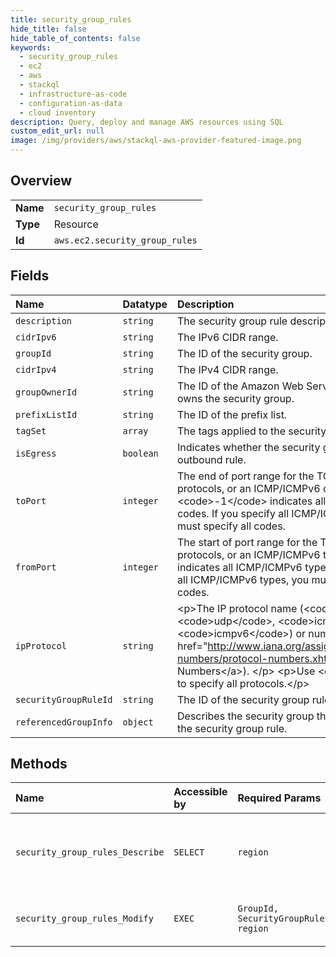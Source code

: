 ```yaml
---
title: security_group_rules
hide_title: false
hide_table_of_contents: false
keywords:
  - security_group_rules
  - ec2
  - aws    
  - stackql
  - infrastructure-as-code
  - configuration-as-data
  - cloud inventory
description: Query, deploy and manage AWS resources using SQL
custom_edit_url: null
image: /img/providers/aws/stackql-aws-provider-featured-image.png
---
```

  
    

## Overview
<table><tbody>
<tr><td><b>Name</b></td><td><code>security_group_rules</code></td></tr>
<tr><td><b>Type</b></td><td>Resource</td></tr>
<tr><td><b>Id</b></td><td><code>aws.ec2.security_group_rules</code></td></tr>
</tbody></table>

## Fields
| Name | Datatype | Description |
|:-----|:---------|:------------|
| `description` | `string` | The security group rule description. |
| `cidrIpv6` | `string` | The IPv6 CIDR range. |
| `groupId` | `string` | The ID of the security group. |
| `cidrIpv4` | `string` | The IPv4 CIDR range. |
| `groupOwnerId` | `string` | The ID of the Amazon Web Services account that owns the security group.  |
| `prefixListId` | `string` | The ID of the prefix list. |
| `tagSet` | `array` | The tags applied to the security group rule. |
| `isEgress` | `boolean` | Indicates whether the security group rule is an outbound rule. |
| `toPort` | `integer` | The end of port range for the TCP and UDP protocols, or an ICMP/ICMPv6 code. A value of &lt;code&gt;-1&lt;/code&gt; indicates all ICMP/ICMPv6 codes. If you specify all ICMP/ICMPv6 types, you must specify all codes.  |
| `fromPort` | `integer` | The start of port range for the TCP and UDP protocols, or an ICMP/ICMPv6 type. A value of -1 indicates all ICMP/ICMPv6 types. If you specify all ICMP/ICMPv6 types, you must specify all codes. |
| `ipProtocol` | `string` | &lt;p&gt;The IP protocol name (&lt;code&gt;tcp&lt;/code&gt;, &lt;code&gt;udp&lt;/code&gt;, &lt;code&gt;icmp&lt;/code&gt;, &lt;code&gt;icmpv6&lt;/code&gt;) or number (see &lt;a href="http://www.iana.org/assignments/protocol-numbers/protocol-numbers.xhtml"&gt;Protocol Numbers&lt;/a&gt;). &lt;/p&gt; &lt;p&gt;Use &lt;code&gt;-1&lt;/code&gt; to specify all protocols.&lt;/p&gt; |
| `securityGroupRuleId` | `string` | The ID of the security group rule. |
| `referencedGroupInfo` | `object` |  Describes the security group that is referenced in the security group rule. |
## Methods
| Name | Accessible by | Required Params | Description |
|:-----|:--------------|:----------------|:------------|
| `security_group_rules_Describe` | `SELECT` | `region` | Describes one or more of your security group rules. |
| `security_group_rules_Modify` | `EXEC` | `GroupId, SecurityGroupRule, region` | Modifies the rules of a security group. |
